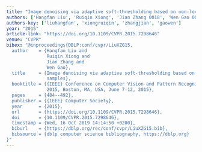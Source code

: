 ```yaml
---
title: "Image denoising via adaptive soft-thresholding based on non-local samples"
authors: ['Hangfan Liu', 'Ruiqin Xiong', 'Jian Zhang 0018', 'Wen Gao 0001']
authors-key: ['liuhangfan', 'xiongruiqin', 'zhangjian', 'gaowen']
year: "2015"
article-link: "https://doi.org/10.1109/CVPR.2015.7298646"
venue: "CVPR"
bibex: "@inproceedings{DBLP:conf/cvpr/LiuXZG15,
  author    = {Hangfan Liu and
               Ruiqin Xiong and
               Jian Zhang and
               Wen Gao},
  title     = {Image denoising via adaptive soft-thresholding based on non-local
               samples},
  booktitle = {{IEEE} Conference on Computer Vision and Pattern Recognition, {CVPR}
               2015, Boston, MA, USA, June 7-12, 2015},
  pages     = {484--492},
  publisher = {{IEEE} Computer Society},
  year      = {2015},
  url       = {https://doi.org/10.1109/CVPR.2015.7298646},
  doi       = {10.1109/CVPR.2015.7298646},
  timestamp = {Wed, 16 Oct 2019 14:14:50 +0200},
  biburl    = {https://dblp.org/rec/conf/cvpr/LiuXZG15.bib},
  bibsource = {dblp computer science bibliography, https://dblp.org}
}"
---
```

